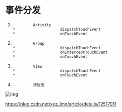 # 事件分发

1. 				Activity
       * 					dispatchTouchEvent
       * 					onTouchEvent

1. 				Group
       * 					dispatchTouchEvent
       * 					onInterceptTouchEvent
       * 					onTouchEvent

1. 				View
       * 					dispatchTouchEvent
       * 					onTouchEvent

1. 				流程图

![img](https://img-blog.csdn.net/20130812110316937?watermark/2/text/aHR0cDovL2Jsb2cuY3Nkbi5uZXQvcWl1c2h1aXFpZmVp/font/5a6L5L2T/fontsize/400/fill/I0JBQkFCMA==/dissolve/70/gravity/SouthEast)

https://blog.csdn.net/xyz_lmn/article/details/12517911

